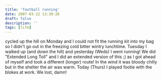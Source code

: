 ```yaml
---
title: 'football running'
date: 2007-03-22 13:39:26
draft: false
description: ''
tags: [life]
---
```


cycled up the hill on Monday and I could not fit the running kit into my bag so I didn't go out in the freezing cold bitter wintry lunchtime. Tuesday I walked up (and down the hill) and yesterday (Weds) I went running! We did "Extended Long Toll" and I did an extended version of this ;) as I got ahead of myself and took a different (longer) route! In the wind it was bloody chilly but in the shelter the air was warm. Today (Thurs) I played footie with the blokes at work. We lost, damn!